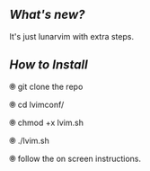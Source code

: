 ***What's new?***
---------------------
It's just lunarvim with extra steps.

***How to Install***
----------------------
🞋 git clone the repo

🞋 cd lvimconf/

🞋 chmod +x lvim.sh

🞋 ./lvim.sh

🞋 follow the on screen instructions.
